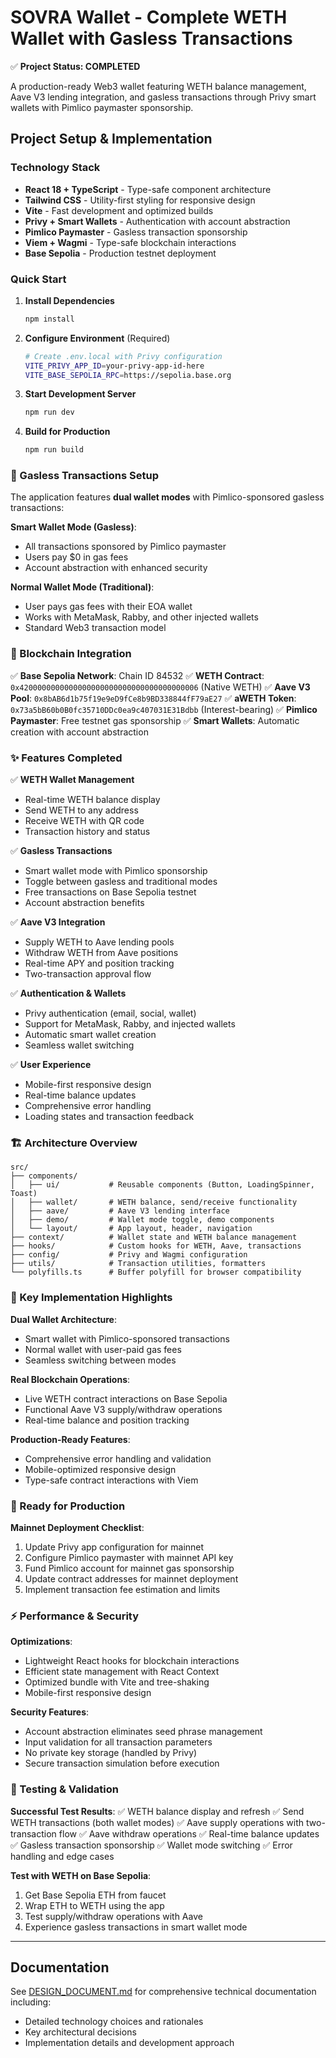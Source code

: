 # SOVRA Wallet - Complete WETH Wallet with Gasless Transactions

✅ **Project Status: COMPLETED**

A production-ready Web3 wallet featuring WETH balance management, Aave V3 lending integration, and gasless transactions through Privy smart wallets with Pimlico paymaster sponsorship.

## Project Setup & Implementation

### Technology Stack
- **React 18 + TypeScript** - Type-safe component architecture
- **Tailwind CSS** - Utility-first styling for responsive design
- **Vite** - Fast development and optimized builds
- **Privy + Smart Wallets** - Authentication with account abstraction
- **Pimlico Paymaster** - Gasless transaction sponsorship
- **Viem + Wagmi** - Type-safe blockchain interactions
- **Base Sepolia** - Production testnet deployment

### Quick Start

1. **Install Dependencies**
   ```bash
   npm install
   ```

2. **Configure Environment** (Required)
   ```bash
   # Create .env.local with Privy configuration
   VITE_PRIVY_APP_ID=your-privy-app-id-here
   VITE_BASE_SEPOLIA_RPC=https://sepolia.base.org
   ```

3. **Start Development Server**
   ```bash
   npm run dev
   ```

4. **Build for Production**
   ```bash
   npm run build
   ```

### 🚀 Gasless Transactions Setup

The application features **dual wallet modes** with Pimlico-sponsored gasless transactions:

**Smart Wallet Mode (Gasless)**:
- All transactions sponsored by Pimlico paymaster
- Users pay $0 in gas fees
- Account abstraction with enhanced security

**Normal Wallet Mode (Traditional)**:
- User pays gas fees with their EOA wallet
- Works with MetaMask, Rabby, and other injected wallets
- Standard Web3 transaction model

### 🔗 Blockchain Integration

✅ **Base Sepolia Network**: Chain ID 84532
✅ **WETH Contract**: `0x4200000000000000000000000000000000000006` (Native WETH)
✅ **Aave V3 Pool**: `0x8bAB6d1b75f19e9eD9fCe8b9BD338844fF79aE27`
✅ **aWETH Token**: `0x73a5bB60b0B0fc35710DDc0ea9c407031E31Bdbb` (Interest-bearing)
✅ **Pimlico Paymaster**: Free testnet gas sponsorship
✅ **Smart Wallets**: Automatic creation with account abstraction

### ✨ Features Completed

✅ **WETH Wallet Management**
- Real-time WETH balance display
- Send WETH to any address
- Receive WETH with QR code
- Transaction history and status

✅ **Gasless Transactions**
- Smart wallet mode with Pimlico sponsorship
- Toggle between gasless and traditional modes
- Free transactions on Base Sepolia testnet
- Account abstraction benefits

✅ **Aave V3 Integration**
- Supply WETH to Aave lending pools
- Withdraw WETH from Aave positions
- Real-time APY and position tracking
- Two-transaction approval flow

✅ **Authentication & Wallets**
- Privy authentication (email, social, wallet)
- Support for MetaMask, Rabby, and injected wallets
- Automatic smart wallet creation
- Seamless wallet switching

✅ **User Experience**
- Mobile-first responsive design
- Real-time balance updates
- Comprehensive error handling
- Loading states and transaction feedback

### 🏗️ Architecture Overview

```
src/
├── components/
│   ├── ui/           # Reusable components (Button, LoadingSpinner, Toast)
│   ├── wallet/       # WETH balance, send/receive functionality
│   ├── aave/         # Aave V3 lending interface
│   ├── demo/         # Wallet mode toggle, demo components
│   └── layout/       # App layout, header, navigation
├── context/          # Wallet state and WETH balance management
├── hooks/            # Custom hooks for WETH, Aave, transactions
├── config/           # Privy and Wagmi configuration
├── utils/            # Transaction utilities, formatters
└── polyfills.ts      # Buffer polyfill for browser compatibility
```

### 🎯 Key Implementation Highlights

**Dual Wallet Architecture**:
- Smart wallet with Pimlico-sponsored transactions
- Normal wallet with user-paid gas fees
- Seamless switching between modes

**Real Blockchain Operations**:
- Live WETH contract interactions on Base Sepolia
- Functional Aave V3 supply/withdraw operations
- Real-time balance and position tracking

**Production-Ready Features**:
- Comprehensive error handling and validation
- Mobile-optimized responsive design
- Type-safe contract interactions with Viem

### 🚀 Ready for Production

**Mainnet Deployment Checklist**:
1. Update Privy app configuration for mainnet
2. Configure Pimlico paymaster with mainnet API key
3. Fund Pimlico account for mainnet gas sponsorship
4. Update contract addresses for mainnet deployment
5. Implement transaction fee estimation and limits

### ⚡ Performance & Security

**Optimizations**:
- Lightweight React hooks for blockchain interactions
- Efficient state management with React Context
- Optimized bundle with Vite and tree-shaking
- Mobile-first responsive design

**Security Features**:
- Account abstraction eliminates seed phrase management
- Input validation for all transaction parameters
- No private key storage (handled by Privy)
- Secure transaction simulation before execution

### 🔧 Testing & Validation

**Successful Test Results**:
✅ WETH balance display and refresh
✅ Send WETH transactions (both wallet modes)
✅ Aave supply operations with two-transaction flow
✅ Aave withdraw operations
✅ Real-time balance updates
✅ Gasless transaction sponsorship
✅ Wallet mode switching
✅ Error handling and edge cases

**Test with WETH on Base Sepolia**:
1. Get Base Sepolia ETH from faucet
2. Wrap ETH to WETH using the app
3. Test supply/withdraw operations with Aave
4. Experience gasless transactions in smart wallet mode

---

## Documentation

See [DESIGN_DOCUMENT.md](./DESIGN_DOCUMENT.md) for comprehensive technical documentation including:
- Detailed technology choices and rationales
- Key architectural decisions
- Implementation details and development approach